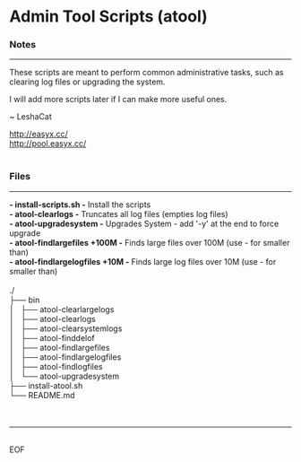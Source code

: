 # Admin Tool Scripts (atool)

### Notes
--------
These scripts are meant to perform common administrative tasks, such as clearing log files or upgrading the system.

I will add more scripts later if I can make more useful ones.

~ LeshaCat<br />

http://easyx.cc/<br />
http://pool.easyx.cc/<br />
<br />
### Files
--------
**- install-scripts.sh -** Install the scripts<br />
**- atool-clearlogs -** Truncates all log files (empties log files)<br />
**- atool-upgradesystem -** Upgrades System - add '-y' at the end to force upgrade<br />
**- atool-findlargefiles +100M -** Finds large files over 100M (use - for smaller than)<br />
**- atool-findlargelogfiles +10M -** Finds large log files over 10M (use - for smaller than)<br />
<br />
./<br />
├── bin<br />
│   ├── atool-clearlargelogs<br />
│   ├── atool-clearlogs<br />
│   ├── atool-clearsystemlogs<br />
│   ├── atool-finddelof<br />
│   ├── atool-findlargefiles<br />
│   ├── atool-findlargelogfiles<br />
│   ├── atool-findlogfiles<br />
│   └── atool-upgradesystem<br />
├── install-atool.sh<br />
└── README.md<br />
<br /><br />

--------
<br />
EOF
